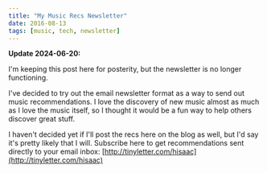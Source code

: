 ```yaml
---
title: "My Music Recs Newsletter"
date: 2016-08-13
tags: [music, tech, newsletter]
---
```


<aside>
<strong>Update 2024-06-20:</strong>

I'm keeping this post here for posterity, but the newsletter is no longer functioning.</aside>

I've decided to try out the email newsletter format as a way to send out music recommendations. I love the discovery of new music almost as much as I love the music itself, so I thought it would be a fun way to help others discover great stuff.

I haven't decided yet if I'll post the recs here on the blog as well, but I'd say it's pretty likely that I will.
Subscribe here to get recommendations sent directly to your email inbox: [http://tinyletter.com/hisaac](http://tinyletter.com/hisaac)
